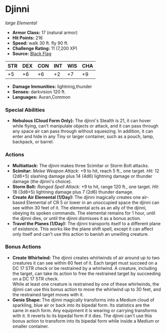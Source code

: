 # Djinni

*large* *Elemental*

- **Armor Class:** 17 (natural armor)
- **Hit Points:** 216 
- **Speed:** walk 30 ft. fly 90 ft.
- **Challenge Rating:** 11 (7,200 XP)
- **Source:** [Black Flag](https://koboldpress.com/kpstore/product/tovrpg-pg-mv/)

| STR | DEX | CON | INT | WIS | CHA |
| --- | --- | --- | --- | --- | --- |
| +5 | +6 | +6 | +2 | +7 | +9 |

- **Damage Immunities:** lightning,thunder
- **Senses:** darkvision 120 ft.
- **Languages:** Auran,Common

### Special Abilities

- **Nebulous (Cloud Form Only):** The djinni's Stealth is 21, it can hover while flying, can't manipulate objects or attack, and it can pass through any space air can pass through without squeezing. In addition, it can enter and hide in any Tiny or larger container, such as a pouch, lamp, backpack, or barrel.

### Actions

- **Multiattack:** The djinni makes three Scimitar or Storm Bolt attacks.
- **Scimitar:** _Melee Weapon Attack:_ +9 to hit, reach 5 ft., one target. _Hit:_ 12 (2d6+5) slashing damage plus 14 (4d6) lightning damage or thunder damage (the djinni's choice).
- **Storm Bolt:** _Ranged Spell Attack:_ +9 to hit, range 120 ft., one target. _Hit:_ 18 (3d8+5) lightning damage plus 7 (2d6) thunder damage.
- **Create Air Elemental (1/Day):** The djinni magically creates one air-based Elemental of CR 5 or lower in an unoccupied space the djinni can see within 30 feet of it. The elemental acts as an ally of the djinni, obeying its spoken commands. The elemental remains for 1 hour, until the djinni dies, or until the djinni dismisses it as a bonus action.
- **Travel the Planes (1/Day):** The djinni transports itself to a different plane of existence. This works like the plane shift spell, except it can affect only itself and can't use this action to banish an unwilling creature.

### Bonus Actions

- **Create Whirlwind:** The djinni creates whirlwinds of air around up to two creatures it can see within 60 feet of it. Each target must succeed on a DC 17 STR check or be restrained by a whirlwind. A creature, including the target, can take its action to free the restrained target by succeeding on a DC 17 STR check.<br>While at least one creature is restrained by one of these whirlwinds, the djinni can use this bonus action to move the whirlwind up to 30 feet, and the restrained target moves with it.
- **Genie Shape:** The djinni magically transforms into a Medium cloud of sparkling, blue air or back into its bipedal form. Its statistics are the same in each form. Any equipment it is wearing or carrying transforms with it. It reverts to its bipedal form if it dies. The djinni can't use this bonus action to transform into its bipedal form while inside a Medium or smaller container.
